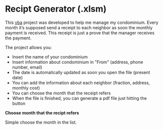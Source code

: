 # Recipt Generator (.xlsm)


This [vba](https://www.excel-easy.com/vba.html) project was developed to help me manage my condominium. Every month it’s supposed send a receipt to each neighbor as soon the monthly payment is received. This receipt is just a prove that the manager receives the payment.

The project allows you:
- Insert the name of your condominium
- Insert information about condominium in "From" (address, phone number, email)
- The date is automatically updated as soon you open the file (present date)
- You can add the information about each neighbor (fraction, address, monthly cost)
- You can choose the month that the receipt refers
- When the file is finished, you can generate a pdf file just hitting the button

**Choose month that the recipt refers**

Simple choose the month in the list.

